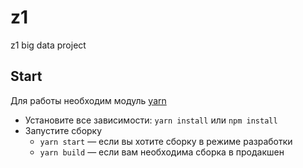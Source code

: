 # z1
z1 big data project
## Start
Для работы необходим модуль [yarn](https://yarnpkg.com/lang/en/)
* Установите все зависимости: `yarn install` или `npm install`
* Запустите сборку
    * `yarn start` — если вы хотите сборку в режиме разработки
    * `yarn build` — если вам необходима сборка в продакшен
